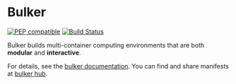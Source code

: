 # Bulker

[![PEP compatible](https://pepkit.github.io/img/PEP-compatible-green.svg)](http://pepkit.github.io) [![Build Status](https://travis-ci.org/databio/bulker.svg?branch=master)](https://travis-ci.org/databio/bulker)

Bulker builds multi-container computing environments that are both **modular** and **interactive**. 

For details, see the [bulker documentation](http://docs.bulker.io). You can find and share manifests at [bulker hub](http://hub.bulker.io).
